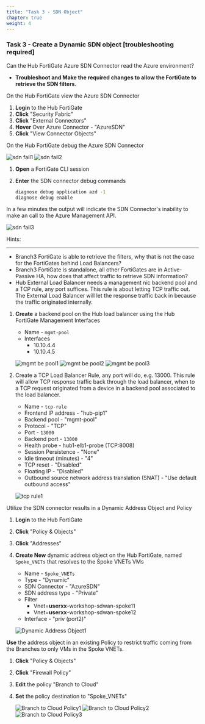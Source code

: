 ```yaml
---
title: "Task 3 - SDN Object"
chapter: true
weight: 4
---
```


### Task 3 - Create a Dynamic SDN object [troubleshooting required]

Can the Hub FortiGate Azure SDN Connector read the Azure environment?

* **Troubleshoot and Make the required changes to allow the FortiGate to retrieve the SDN filters.**

On the Hub FortiGate view the Azure SDN Connector

1. **Login** to the Hub FortiGate
1. **Click** "Security Fabric"
1. **Click** "External Connectors"
1. **Hover** Over Azure Connector - "AzureSDN"
1. **Click** "View Connector Objects"

On the Hub FortiGate debug the Azure SDN Connector

![sdn fail1](https://raw.githubusercontent.com/FortinetSecDevOps/technical-recipe-azure-sdwan/main/images/sdn-fail-01.jpg)
![sdn fail2](https://raw.githubusercontent.com/FortinetSecDevOps/technical-recipe-azure-sdwan/main/images/sdn-fail-02.jpg)

1. **Open** a FortiGate CLI session
1. **Enter** the SDN connector debug commands

      ```bash
      diagnose debug application azd -1
      diagnose debug enable
      ```

In a few minutes the output will indicate the SDN Connector's inability to make an call to the Azure Management API.

![sdn fail3](https://raw.githubusercontent.com/FortinetSecDevOps/technical-recipe-azure-sdwan/main/images/sdn-fail-03.jpg)

Hints:
***

* Branch3 FortiGate is able to retrieve the filters, why that is not the case for the FortiGates behind Load Balancers?
* Branch3 FortiGate is standalone, all other FortiGates are in Active-Passive HA, how does that affect traffic to retrieve SDN information?
* Hub External Load Balancer needs a management nic backend pool and a TCP rule, any port suffices. This rule is about letting TCP traffic out. The External Load Balancer will let the response traffic back in because the traffic originated internally.

1. **Create** a backend pool on the Hub load balancer using the Hub FortiGate Management Interfaces

    * Name - `mgmt-pool`
    * Interfaces
        * 10.10.4.4
        * 10.10.4.5

    ![mgmt be pool1](https://raw.githubusercontent.com/FortinetSecDevOps/technical-recipe-azure-sdwan/main/images/mgmt-backend-pool-01.jpg)
    ![mgmt be pool2](https://raw.githubusercontent.com/FortinetSecDevOps/technical-recipe-azure-sdwan/main/images/mgmt-backend-pool-02.jpg)
    ![mgmt be pool3](https://raw.githubusercontent.com/FortinetSecDevOps/technical-recipe-azure-sdwan/main/images/mgmt-backend-pool-03.jpg)

1. Create a TCP Load Balancer Rule, any port will do, e.g. 13000. This rule will allow TCP response traffic back through the load balancer, when to a TCP request originated from a device in a backend pool associated to the load balancer.

    * Name - `tcp-rule`
    * Frontend IP address - "hub-pip1"
    * Backend pool - "mgmt-pool"
    * Protocol - "TCP"
    * Port - `13000`
    * Backend port - `13000`
    * Health probe - hub1-elb1-probe (TCP:8008)
    * Session Persistence - "None"
    * Idle timeout (minutes) - "4"
    * TCP reset - "Disabled"
    * Floating IP - "Disabled"
    * Outbound source network address translation (SNAT) - "Use default outbound access"

    ![tcp rule1](https://raw.githubusercontent.com/FortinetSecDevOps/technical-recipe-azure-sdwan/main/images/tcp-rule-01.jpg)

Utilize the SDN connector results in a Dynamic Address Object and Policy

1. **Login** to the Hub FortiGate
1. **Click** "Policy & Objects"
1. **Click** "Addresses"
1. **Create New** dynamic address object on the Hub FortiGate, named `Spoke_VNETs` that resolves to the Spoke VNETs VMs

    * Name - `Spoke_VNETs`
    * Type - "Dynamic"
    * SDN Connector - "AzureSDN"
    * SDN address type - "Private"
    * Filter
        * Vnet=**userxx**-workshop-sdwan-spoke11
        * Vnet=**userxx**-workshop-sdwan-spoke12
    * Interface - "priv (port2)"

    ![Dynamic Address Object1](https://raw.githubusercontent.com/FortinetSecDevOps/technical-recipe-azure-sdwan/main/images/dynamic-address-object-01.jpg)

**Use** the address object in an existing Policy to restrict traffic coming from the Branches to only VMs in the Spoke VNETs.

1. **Click** "Policy & Objects"
1. **Click** "Firewall Policy"
1. **Edit** the policy "Branch to Cloud"
1. **Set** the policy destination to "Spoke_VNETs"

    ![Branch to Cloud Policy1](https://raw.githubusercontent.com/FortinetSecDevOps/technical-recipe-azure-sdwan/main/images/policy-branch-to-spoke-01.jpg)
    ![Branch to Cloud Policy2](https://raw.githubusercontent.com/FortinetSecDevOps/technical-recipe-azure-sdwan/main/images/policy-branch-to-spoke-02.jpg)
    ![Branch to Cloud Policy3](https://raw.githubusercontent.com/FortinetSecDevOps/technical-recipe-azure-sdwan/main/images/policy-branch-to-spoke-03.jpg)
